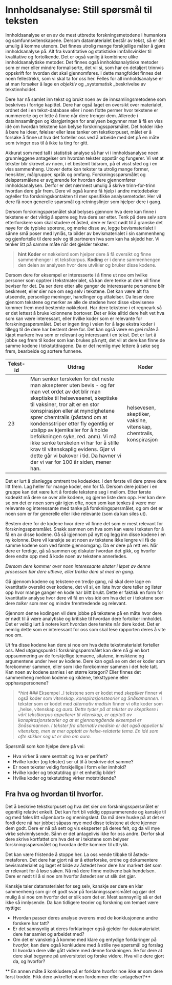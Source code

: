 <h1 id="innholdsanalyse:stillsprsmltilteksten">Innholdsanalyse: Still spørsmål til teksten</h1>

Innholdsanalyse er en av de mest utbredte forskningsmetodene i humaniora og samfunnsvitenskapene. Dersom datamaterialet består av tekst, så er det umulig å komme utenom. Det finnes utrolig mange forskjellige måter å gjøre innholdsanalyse på. Alt fra kvantitative og statistiske innfallsvinkler til kvalitative og fortolkende. Det er også vanlig å kombinere ulike innholdsanalytiske metoder. Det finnes også innholdsanalytiske metoder som er mer eller mindre formaliserte, det vil si, som har en detaljert trinnvis oppskrift for hvordan det skal gjennomføres. I dette mangfoldet finnes det noen fellestrekk, som vi skal ta for oss her. Felles for all innholdsanalyse er at man forsøker å lage en _objektiv_ og _systematisk _beskrivelse av tekstinnholdet.

Dere har nå samlet inn tekst og brukt noen av de innsamlingsmetodene som beskrives i forrige kapittel. Dere har også laget en oversikt over materialet, ordnet det i en tekst-database eller i noen flotte permer hvor tekstene er nummererte og er lette å finne når dere trenger dem. Allerede i datainnsamlingen og klargjøringen for analysen begynner man å få en viss idé om hvordan tekstene kan belyse forskningsspørsmålet. Det holder ikke å bare ha ideer, følelser eller løse tanker om tekstkorpuset, målet er å forsøke å finne ut hva det forteller oss ved å arbeide med det på en måte som tvinger oss til å ikke ta ting for gitt.

Akkurat som med tall i statistisk analyse så har vi i innholdsanalyse noen grunnleggene antagelser om hvordan tekster oppstår og fungerer. Vi vet at tekster blir skrevet av noen, i et bestemt tidsrom, på et visst sted og i en viss sammenheng. Utover dette kan tekster ta utrolig mange former, hensikter, målgrupper, språk og omfang. Forskningsspørsmålet og delspørsmålene er avgjørende for hvordan dere gjennomfører innholdsanalysen. Derfor er det nærmest umulig å skrive trinn-for-trinn hvordan dere går frem. Dere vil også kunne få hjelp i andre metodebøker og\eller fra forskningskontakten til mer spesifikke analysemetoder. Her vil dere få noen generelle spørsmål og retningslinjer som hjelper dere i gang.

Dersom forskningspørsmålet skal belyses gjennom hva dere kan finne i tekstene er det viktig å spørre seg hva dere ser etter. Tenk på dere selv som etterforskere som skal studere et åsted, dere er først nødt til å granske det nøye for de typiske sporene, og merke disse av, legge bevismaterialet i sånne små poser med lynlås, ta bilder av bevismaterialet i sin sammenheng og gjenfortelle til dere selv og til partneren hva som kan ha skjedd her. Vi tenker litt på samme måte når det gjelder tekster.

> **hint** **Koder** er nøkkelord som hjelper dere å få oversikt og finne sammenhenger i et tekstkorpus. **Koding** er i denne sammenhengen den delen av analysen hvor dere utvikler og bruker disse kodene.

Dersom dere for eksempel er interesserte i å finne ut noe om hvilke personer som opptrer i tekstmaterialet, så kan dere tenke at dere vil finne beviser for det. Da ser dere etter alle ganger de interessante personene blir beskrevet, eller sier noe om seg selv i tekstene. Det kan være alt fra utseende, personlige meninger, handlinger og uttalelser. Da leser dere gjennom tekstene og merker av alle de stedene hvor disse «bevisene» kommer frem med bestemte nøkkelord. Har dere tekstene i et regneark så er det lettest å bruke kolonnene bortover. Det er ikke alltid dere helt vet hva som kan være interessant, eller hvilke koder som er relevante for forskningsspørsmålet. Det er ingen ting i veien for å lage ekstra koder i tillegg til de dere har bestemt dere for. Det kan også være en grei måte å kjapt markere hva som er relevant og interessant i en tekst. Det er lurt å jobbe seg frem til koder som kan brukes på nytt, det vil at dere kan finne de samme kodene i tekstutdragene. Da er det nemlig mye lettere å søke seg frem, bearbeide og sortere funnene.

<table><colgroup> <col /> <col /> <col /> </colgroup>
<thead>
<tr>
<th>Tekst-id</th>
<th>Utdrag</th>
<th>Koder</th>
</tr>
</thead>
<tbody>
<tr>
<td>23</td>
<td>Man senker terskelen for det neste man aksepterer uten bevis - og før man vet ordet av det blir man skeptiske til helsevesenet, skeptiske til vaksiner, tror alt er en stor konspirasjon eller at myndighetene sprer chemtrails (påstand om at kondensstriper etter fly egentlig er utslipp av kjemikalier for å holde befolkningen syke, red. anm). Vi må ikke senke terskelen vi har for å stille krav til vitenskaplig evidens. Gjør vi dette går vi bakover i tid. Da havner vi der vi var for 100 år siden, mener han.</td>
<td>helsevesen, skeptiker, vaksine, vitenskap, chemtrails, konspirasjon</td>
</tr>
</tbody>
</table>

Det er lurt å planlegge omtrent tre kodeøkter. I den første vil dere prøve dere litt frem. Lag heller for mange koder, enn for få. Dersom dere jobber i en gruppe kan det være lurt å fordele tekstene seg i mellom. Etter første kodeøkt må dere se over alle kodene, og gjerne liste dem opp. Her kan dere se om det er noen som går igjen ofte, noen som kan tenkes å være mer relevante og interessante med tanke på forskningspørsmålet, og om det er noen som er for generelle eller ikke relevante (som da kan siles ut).

Bestem dere for de kodene hvor dere vil finne det som er mest relevant for forskningsspørsmålet. Snakk sammen om hva som kan være i teksten for å få en av disse kodene. Gå så igjennom på nytt og legg inn disse kodene i en ny kolonne. Dere vil kanskje se at noen av tekstene ikke lengre vil få de samme kodene som ved første gjennomgang. Da er dere på rett vei. Når dere er ferdige, gå så sammen og diskuter hvordan det gikk, og hvorfor dere endte opp med å kode noen av tekstene annerledes.

_Dersom dere kommer over noen interessante sitater i løpet av denne prosessen bør dere utheve, eller trekke dem ut med en gang._

Gå gjennom kodene og tekstene en tredje gang, nå skal dere lage en kvantitativ oversikt over kodene, det vil si, en liste hvor dere teller og lister opp hvor mange ganger en kode har blitt brukt. Dette er faktisk en form for kvantitativ analyse hvor dere vil få en viss idé om hva det er i tekstene som dere _tolker_ som mer og mindre fremtredende og relevant.

Gjennom denne kodingen vil dere jobbe på tekstene på en måte hvor dere er nødt til å være analytiske og kritiske til hvordan dere fortolker innholdet. Det er veldig lurt å notere kort hvordan dere tenkte når dere kodet. Det er nemlig dette som er interessant for oss som skal lese rapporten deres å vite noe om.

Ut fra disse kodene kan dere si noe om hva dette tekstmaterialet forteller oss. Med utgangspunkt i forskningspørsmålet kan dere nå gi en kort oppsummering av de forskjellige temaene, sitatene, innsiktene og argumentene under hver av kodene. Dere kan også se om det er koder som forekommer sammen, eller som ikke forekommer sammen i det hele tatt. Kan noen av kodene samles i en større kategori? Eller finnes det sammenheng mellom kodene og kildene, teksttypene eller opphavspersonene?

>   **hint*  ### Eksempel
>   _I tekstene som er kodet med _skeptiker_ finner vi også koder som _vitenskap, konspirasjonsteorier _og_ Snåsamannen_. I tekster som er kodet med _alternativ medisin_ finner vi ofte koder som _helse, vitenskap _og _aura_. Dette tyder på at tekster av skeptikere i vårt tekstkorpus appellerer til vitenskap, er opptatt av konspirasjonsteorier og at et gjennomgående eksempel er Snåsamannen. I tekster fra alternativ medisin er det også appeller til vitenskap, men er mer opptatt av helse-relaterte tema. En idé som ofte stikker seg ut er den om aura._

Spørsmål som _kan_ hjelpe dere på vei:

  * Hva virker å være sentralt og hva er perifert?
  * Hvilke koder (og tekster) ser ut til å beskrive det samme?
  * Er noen tekster veldig forskjellige i form eller innhold?
  * Hvilke koder og tekstutdrag gir et enhetlig bilde?
  * Hvilke koder og tekstutdrag virker motstridende?

## **Fra hva og hvordan til hvorfor.**

Det å beskrive tekstkorpuset og hva det sier om forskningsspørsmålet er egentlig relativt enkelt. Det kan fort bli veldig oppsummerende og kanskje til og med føles litt «åpenbart» og meningsløst. Da må dere huske på at det er fordi dere nå har jobbet såpass mye med disse tekstene at dere kjenner dem godt. Dere er nå på sett og vis eksperter på deres felt, og da vil mye virke selvinnlysende. Sånn er det antagelivis ikke for oss andre. Derfor skal dere skrive kortfattet om hva det er i tekstene som belyser forskningsspørsmålet og hvordan dette kommer til uttrykk.

Det kan være fristende å stoppe her. La oss vende tilbake til åsteds-metaforen. Det dere har gjort nå er å etterforske, ordne og dokumentere bevismaterialet og laget et bilde av åstedet hvor dere har markert det som er relevant for å løse saken. Nå må dere finne motivene bak hendelsen. Dere er nødt til å si noe om hvorfor åstedet ser ut slik det gjør.

Kanskje taler datamaterialet for seg selv, kanskje ser dere en klar sammenheng som gir et godt svar på forskningsspørsmålet og gjør det mulig å si noe om hvorfor det er slik som det er. Mest sannsynlig så er det ikke så innlysende. Da kan tidligere teorier og forskning om temaet være nyttige:

  * Hvordan passer deres analyse overens med de konklusjonene andre forskere har tatt?
  * Er det sannsynlig at deres forklaringer også gjelder for datamaterialet dere har samlet og arbeidet med?
  * Om det er vanskelig å komme med klare og entydige forklaringer på _hvorfor_, kan dere også konkludere med å stille nye spørsmål og forslag til hvordan dere ville gått videre med denne forskningen. Se for dere at dere skal begynne på universitetet og forske videre. Hva ville dere gjort da, og hvorfor?

** En annen måte å konkludere på er forklare hvorfor noe ikke er som dere først trodde. Fikk dere avkreftet noen fordommer eller antagelser?**
